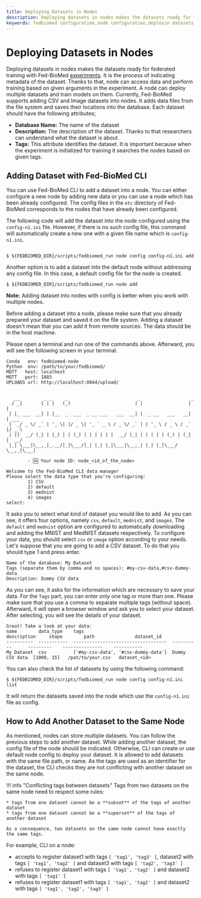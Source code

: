 ```yaml
---
title: Deploying Datasets in Nodes
description: Deploying datasets in nodes makes the datasets ready for federated training with Fed-BioMed.
keywords: fedbiomed configuration,node configuration,deployin datasets
---
```


# Deploying Datasets in Nodes

Deploying datasets in nodes makes the datasets ready for federated training with Fed-BioMed [experiments](/user-guide/researcher/experiment/). It is the process of indicating metadata of the dataset. Thanks to that, node can access data and perform training based on given arguments in the experiment. A node can deploy multiple datasets and train models on them. Currently, Fed-BioMed supports adding CSV and Image datasets into nodes. It adds data files from the file system and saves their locations into the database. Each dataset should have the following attributes;

- **Database Name:** The name of the dataset
- **Description:** The description of the dataset. Thanks to that researchers can understand what the dataset is about.
- **Tags:** This attribute identifies the dataset. It is important because when the experiment is initialized for training it searches the nodes based on given tags.


## Adding Dataset with Fed-BioMed CLI

You can use Fed-BioMed CLI to add a dataset into a node. You can either configure a new node by adding new data or you can use a node which has been already configured. The config files in the `etc` directory of Fed-BioMed corresponds to the nodes that have already been configured.

The following code will add the dataset into the node configured using the `config-n1.ini` file. However, if there is no such config file, this command will automatically create a new one with a given file name which is `config-n1.ini`.

``` shell

$ ${FEDBIOMED_DIR}/scripts/fedbiomed_run node config config-n1.ini add

```

Another option is to add a dataset into the default node without addressing any config file. In this case, a default config file for the node is created.

```
$ ${FEDBIOMED_DIR}/scripts/fedbiomed_run node add
```

**Note:** Adding dataset into nodes with config is better when you work with multiple nodes.


Before adding a dataset into a node, please make sure that you already prepared your dataset and saved it on the file system. Adding a dataset doesn't mean that you can add it from remote sources. The data should be in the host machine.

Please open a terminal and run one of the commands above. Afterward, you will see the following screen in your terminal.

```shell
Conda   env: fedbiomed-node
Python  env: /path/to/your/fedbiomed/
MQTT   host: localhost
MQTT   port: 1883
UPLOADS url: http://localhost:8844/upload/


   __         _ _     _                          _                   _
  / _|       | | |   (_)                        | |                 | |
 | |_ ___  __| | |__  _  ___  _ __ ___   ___  __| |  _ __   ___   __| | ___
 |  _/ _ \/ _` | '_ \| |/ _ \| '_ ` _ \ / _ \/ _` | | '_ \ / _ \ / _` |/ _ \
 | ||  __/ (_| | |_) | | (_) | | | | | |  __/ (_| | | | | | (_) | (_| |  __/
 |_| \___|\__,_|_.__/|_|\___/|_| |_| |_|\___|\__,_| |_| |_|\___/ \__,_|\___|

        - 🆔 Your node ID: node_<id_of_the_node>

Welcome to the Fed-BioMed CLI data manager
Please select the data type that you're configuring:
        1) CSV
        2) default
        3) mednist
        4) images
select:
```

It asks you to select what kind of dataset you would like to add. As you can see, it offers four options, namely `csv`, `default`, `mednist`, and `images`. 
The `default` and `mednist` option are configured to automatically downloading and adding the MNIST and MedNIST datasets respectively.
To configure your data, you should select `csv` or `image` option according to your needs. Let's suppose that you are going to add a CSV dataset. To do that you should type 1 and press enter.

```shell
Name of the database: My Dataset
Tags (separate them by comma and no spaces): #my-csv-data,#csv-dummy-data
Description: Dummy CSV data
```

As you can see, it asks for the information which are necessary to save your data. For the `Tags` part, you can enter only one tag or more than one. Please make sure that you use a comma to separate multiple tags (without space). Afterward, it will open a browser window and ask you to select your dataset. After selecting, you will see the details of your dataset.

```shell
Great! Take a look at your data:
name        data_type    tags                                 description     shape        path               dataset_id
----------  -----------  -----------------------------------  ----------      ---------    ---------------    -----------
My Dataset  csv          ['#my-csv-data', '#csv-dummy-data']  Dummy CSV data  [1000, 15]   /pat/to/your.csv   dataset_<id>
```

You can also check the list of datasets by using the following command:

```shell
$ ${FEDBIOMED_DIR}/scripts/fedbiomed_run node config config-n1.ini list
```

It will return the datasets saved into the node which use the `config-n1.ini` file as config.

## How to Add Another Dataset to the Same Node

As mentioned, nodes can store multiple datasets. You can follow the previous steps to add another dataset. 
While adding another dataset, the config file of the node should be indicated. Otherwise, CLI can create or use 
default node config to deploy your dataset. It is allowed to add datasets 
with the same file path, or name. As the tags are used as an identifier for the dataset, the CLI checks 
they are not conflicting with another dataset on the same node.

!!! info "Conflicting tags between datasets"
    Tags from two datasets on the same node need to respect some rules:

    * tags from one dataset cannot be a **subset** of the tags of another dataset
    * tags from one dataset cannot be a **superset** of the tags of another dataset

    As a consequence, two datasets on the same node cannot have exactly the same tags.

For example, CLI on a node:

* accepts to register dataset1 with tags `[ 'tag1', 'tag3' ]`, dataset2 with tags `[ 'tag1', 'tag2' ]` and dataset3 with tags `[ 'tag2', 'tag3' ]`
* refuses to register dataset1 with tags `[ 'tag1', 'tag2' ]` and dataset2 with tags `[ 'tag1' ]`
* refuses to register dataset1 with tags `[ 'tag1', 'tag2' ]` and dataset2 with tags `[ 'tag1', 'tag2', 'tag3' ]`